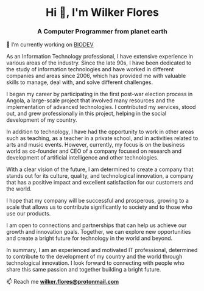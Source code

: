 <h1 align="center">Hi 👋, I'm Wilker Flores</h1>
<h3 align="center">A Computer Programmer from planet earth</h3>


🔭 I’m currently working on [BIODEV](https://biodev.herokuapp.com/)


As an Information Technology professional, I have extensive experience in various areas of the industry. Since the late 90s, I have been dedicated to the study of information technologies and have worked in different companies and areas since 2006, which has provided me with valuable skills to manage, deal with, and solve different challenges.

I began my career by participating in the first post-war election process in Angola, a large-scale project that involved many resources and the implementation of advanced technologies. I contributed my services, stood out, and grew professionally in this project, helping in the social development of my country.

In addition to technology, I have had the opportunity to work in other areas such as teaching, as a teacher in a private school, and in activities related to arts and music events. However, currently, my focus is on the business world as co-founder and CEO of a company focused on research and development of artificial intelligence and other technologies.

With a clear vision of the future, I am determined to create a company that stands out for its culture, quality, and technological innovation, a company that has a positive impact and excellent satisfaction for our customers and the world.

I hope that my company will be successful and prosperous, growing to a scale that allows us to contribute significantly to society and to those who use our products.

I am open to connections and partnerships that can help us achieve our growth and innovation goals. Together, we can explore new opportunities and create a bright future for technology in the world and beyond.

In summary, I am an experienced and motivated IT professional, determined to contribute to the development of my country and the world through technological innovation. I look forward to connecting with people who share this same passion and together building a bright future.


📫 Reach me **wilker.flores@protonmail.com**

<!-- 
</p>
<h3 align="left">Languages and Tools:</h3>

<a href="https://www.python.org" target="_blank" rel="noreferrer"><img src="https://raw.githubusercontent.com/devicons/devicon/master/icons/python/python-original.svg" alt="python" width="40" height="40"/> </a> <a href="https://www.djangoproject.com/" target="_blank" rel="noreferrer"><img src="https://cdn.worldvectorlogo.com/logos/django.svg" alt="django" width="40" height="40"/> </a> <a href="https://www.postgresql.org" target="_blank" rel="noreferrer"> <img src="https://raw.githubusercontent.com/devicons/devicon/master/icons/postgresql/postgresql-original-wordmark.svg" alt="postgresql" width="40" height="40"/></a> <a href="https://git-scm.com/" target="_blank" rel="noreferrer"><img src="https://www.vectorlogo.zone/logos/git-scm/git-scm-icon.svg" alt="git" width="40" height="40"/></a> <a href="https://www.jenkins.io" target="_blank" rel="noreferrer"> <img src="https://www.vectorlogo.zone/logos/jenkins/jenkins-icon.svg" alt="jenkins" width="40" height="40"/> </a>
</p>
 -->

<!-- 
<h3 align="left">Support:</h3>
<p><a href="https://www.buymeacoffee.com/wilkerfx"> <img align="left" src="https://cdn.buymeacoffee.com/buttons/v2/default-yellow.png" height="50" width="210" alt="wilkerfx" /></a></p><br><br>
 -->

